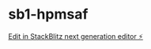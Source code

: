 # sb1-hpmsaf

[Edit in StackBlitz next generation editor ⚡️](https://stackblitz.com/~/github.com/JaredDicaprio/sb1-hpmsaf)